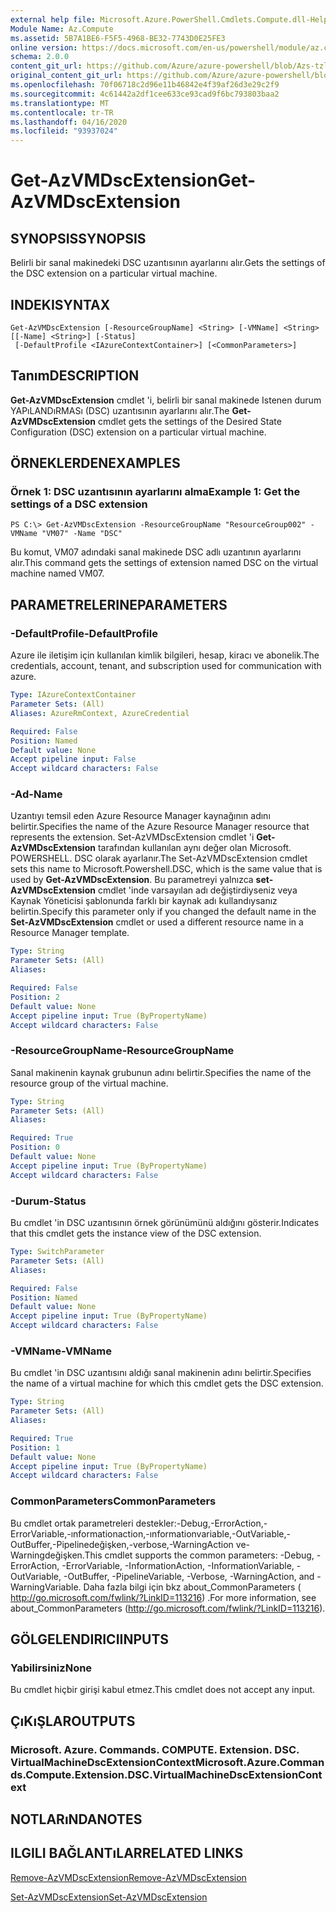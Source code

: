 ```yaml
---
external help file: Microsoft.Azure.PowerShell.Cmdlets.Compute.dll-Help-Help.xml
Module Name: Az.Compute
ms.assetid: 5B7A1BE6-F5F5-4968-BE32-7743D0E25FE3
online version: https://docs.microsoft.com/en-us/powershell/module/az.compute/get-azvmdscextension
schema: 2.0.0
content_git_url: https://github.com/Azure/azure-powershell/blob/Azs-tzl/src/Compute/Compute/help/Get-AzVMDscExtension.md
original_content_git_url: https://github.com/Azure/azure-powershell/blob/Azs-tzl/src/Compute/Compute/help/Get-AzVMDscExtension.md
ms.openlocfilehash: 70f06718c2d96e11b46842e4f39af26d3e29c2f9
ms.sourcegitcommit: 4c61442a2df1cee633ce93cad9f6bc793803baa2
ms.translationtype: MT
ms.contentlocale: tr-TR
ms.lasthandoff: 04/16/2020
ms.locfileid: "93937024"
---
```

# <span data-ttu-id="4f503-101">Get-AzVMDscExtension</span><span class="sxs-lookup"><span data-stu-id="4f503-101">Get-AzVMDscExtension</span></span>

## <span data-ttu-id="4f503-102">SYNOPSIS</span><span class="sxs-lookup"><span data-stu-id="4f503-102">SYNOPSIS</span></span>
<span data-ttu-id="4f503-103">Belirli bir sanal makinedeki DSC uzantısının ayarlarını alır.</span><span class="sxs-lookup"><span data-stu-id="4f503-103">Gets the settings of the DSC extension on a particular virtual machine.</span></span>

## <span data-ttu-id="4f503-104">INDEKI</span><span class="sxs-lookup"><span data-stu-id="4f503-104">SYNTAX</span></span>

```
Get-AzVMDscExtension [-ResourceGroupName] <String> [-VMName] <String> [[-Name] <String>] [-Status]
 [-DefaultProfile <IAzureContextContainer>] [<CommonParameters>]
```

## <span data-ttu-id="4f503-105">Tanım</span><span class="sxs-lookup"><span data-stu-id="4f503-105">DESCRIPTION</span></span>
<span data-ttu-id="4f503-106">**Get-AzVMDscExtension** cmdlet 'i, belirli bir sanal makinede Istenen durum YAPıLANDıRMASı (DSC) uzantısının ayarlarını alır.</span><span class="sxs-lookup"><span data-stu-id="4f503-106">The **Get-AzVMDscExtension** cmdlet gets the settings of the Desired State Configuration (DSC) extension on a particular virtual machine.</span></span>

## <span data-ttu-id="4f503-107">ÖRNEKLERDEN</span><span class="sxs-lookup"><span data-stu-id="4f503-107">EXAMPLES</span></span>

### <span data-ttu-id="4f503-108">Örnek 1: DSC uzantısının ayarlarını alma</span><span class="sxs-lookup"><span data-stu-id="4f503-108">Example 1: Get the settings of a DSC extension</span></span>
```
PS C:\> Get-AzVMDscExtension -ResourceGroupName "ResourceGroup002" -VMName "VM07" -Name "DSC"
```

<span data-ttu-id="4f503-109">Bu komut, VM07 adındaki sanal makinede DSC adlı uzantının ayarlarını alır.</span><span class="sxs-lookup"><span data-stu-id="4f503-109">This command gets the settings of extension named DSC on the virtual machine named VM07.</span></span>

## <span data-ttu-id="4f503-110">PARAMETRELERINE</span><span class="sxs-lookup"><span data-stu-id="4f503-110">PARAMETERS</span></span>

### <span data-ttu-id="4f503-111">-DefaultProfile</span><span class="sxs-lookup"><span data-stu-id="4f503-111">-DefaultProfile</span></span>
<span data-ttu-id="4f503-112">Azure ile iletişim için kullanılan kimlik bilgileri, hesap, kiracı ve abonelik.</span><span class="sxs-lookup"><span data-stu-id="4f503-112">The credentials, account, tenant, and subscription used for communication with azure.</span></span>

```yaml
Type: IAzureContextContainer
Parameter Sets: (All)
Aliases: AzureRmContext, AzureCredential

Required: False
Position: Named
Default value: None
Accept pipeline input: False
Accept wildcard characters: False
```

### <span data-ttu-id="4f503-113">-Ad</span><span class="sxs-lookup"><span data-stu-id="4f503-113">-Name</span></span>
<span data-ttu-id="4f503-114">Uzantıyı temsil eden Azure Resource Manager kaynağının adını belirtir.</span><span class="sxs-lookup"><span data-stu-id="4f503-114">Specifies the name of the Azure Resource Manager resource that represents the extension.</span></span>
<span data-ttu-id="4f503-115">Set-AzVMDscExtension cmdlet 'i **Get-AzVMDscExtension** tarafından kullanılan aynı değer olan Microsoft. POWERSHELL. DSC olarak ayarlanır.</span><span class="sxs-lookup"><span data-stu-id="4f503-115">The Set-AzVMDscExtension cmdlet sets this name to Microsoft.Powershell.DSC, which is the same value that is used by **Get-AzVMDscExtension**.</span></span>
<span data-ttu-id="4f503-116">Bu parametreyi yalnızca **set-AzVMDscExtension** cmdlet 'inde varsayılan adı değiştirdiyseniz veya Kaynak Yöneticisi şablonunda farklı bir kaynak adı kullandıysanız belirtin.</span><span class="sxs-lookup"><span data-stu-id="4f503-116">Specify this parameter only if you changed the default name in the **Set-AzVMDscExtension** cmdlet or used a different resource name in a Resource Manager template.</span></span>

```yaml
Type: String
Parameter Sets: (All)
Aliases: 

Required: False
Position: 2
Default value: None
Accept pipeline input: True (ByPropertyName)
Accept wildcard characters: False
```

### <span data-ttu-id="4f503-117">-ResourceGroupName</span><span class="sxs-lookup"><span data-stu-id="4f503-117">-ResourceGroupName</span></span>
<span data-ttu-id="4f503-118">Sanal makinenin kaynak grubunun adını belirtir.</span><span class="sxs-lookup"><span data-stu-id="4f503-118">Specifies the name of the resource group of the virtual machine.</span></span>

```yaml
Type: String
Parameter Sets: (All)
Aliases: 

Required: True
Position: 0
Default value: None
Accept pipeline input: True (ByPropertyName)
Accept wildcard characters: False
```

### <span data-ttu-id="4f503-119">-Durum</span><span class="sxs-lookup"><span data-stu-id="4f503-119">-Status</span></span>
<span data-ttu-id="4f503-120">Bu cmdlet 'in DSC uzantısının örnek görünümünü aldığını gösterir.</span><span class="sxs-lookup"><span data-stu-id="4f503-120">Indicates that this cmdlet gets the instance view of the DSC extension.</span></span>

```yaml
Type: SwitchParameter
Parameter Sets: (All)
Aliases: 

Required: False
Position: Named
Default value: None
Accept pipeline input: True (ByPropertyName)
Accept wildcard characters: False
```

### <span data-ttu-id="4f503-121">-VMName</span><span class="sxs-lookup"><span data-stu-id="4f503-121">-VMName</span></span>
<span data-ttu-id="4f503-122">Bu cmdlet 'in DSC uzantısını aldığı sanal makinenin adını belirtir.</span><span class="sxs-lookup"><span data-stu-id="4f503-122">Specifies the name of a virtual machine for which this cmdlet gets the DSC extension.</span></span>

```yaml
Type: String
Parameter Sets: (All)
Aliases: 

Required: True
Position: 1
Default value: None
Accept pipeline input: True (ByPropertyName)
Accept wildcard characters: False
```

### <span data-ttu-id="4f503-123">CommonParameters</span><span class="sxs-lookup"><span data-stu-id="4f503-123">CommonParameters</span></span>
<span data-ttu-id="4f503-124">Bu cmdlet ortak parametreleri destekler:-Debug,-ErrorAction,-ErrorVariable,-ınformationaction,-ınformationvariable,-OutVariable,-OutBuffer,-Pipelinedeğişken,-verbose,-WarningAction ve-Warningdeğişken.</span><span class="sxs-lookup"><span data-stu-id="4f503-124">This cmdlet supports the common parameters: -Debug, -ErrorAction, -ErrorVariable, -InformationAction, -InformationVariable, -OutVariable, -OutBuffer, -PipelineVariable, -Verbose, -WarningAction, and -WarningVariable.</span></span> <span data-ttu-id="4f503-125">Daha fazla bilgi için bkz about_CommonParameters ( http://go.microsoft.com/fwlink/?LinkID=113216) .</span><span class="sxs-lookup"><span data-stu-id="4f503-125">For more information, see about_CommonParameters (http://go.microsoft.com/fwlink/?LinkID=113216).</span></span>

## <span data-ttu-id="4f503-126">GÖLGELENDIRICI</span><span class="sxs-lookup"><span data-stu-id="4f503-126">INPUTS</span></span>

### <span data-ttu-id="4f503-127">Yabilirsiniz</span><span class="sxs-lookup"><span data-stu-id="4f503-127">None</span></span>
<span data-ttu-id="4f503-128">Bu cmdlet hiçbir girişi kabul etmez.</span><span class="sxs-lookup"><span data-stu-id="4f503-128">This cmdlet does not accept any input.</span></span>

## <span data-ttu-id="4f503-129">ÇıKıŞLAR</span><span class="sxs-lookup"><span data-stu-id="4f503-129">OUTPUTS</span></span>

### <span data-ttu-id="4f503-130">Microsoft. Azure. Commands. COMPUTE. Extension. DSC. VirtualMachineDscExtensionContext</span><span class="sxs-lookup"><span data-stu-id="4f503-130">Microsoft.Azure.Commands.Compute.Extension.DSC.VirtualMachineDscExtensionContext</span></span>

## <span data-ttu-id="4f503-131">NOTLARıNDA</span><span class="sxs-lookup"><span data-stu-id="4f503-131">NOTES</span></span>

## <span data-ttu-id="4f503-132">ILGILI BAĞLANTıLAR</span><span class="sxs-lookup"><span data-stu-id="4f503-132">RELATED LINKS</span></span>

[<span data-ttu-id="4f503-133">Remove-AzVMDscExtension</span><span class="sxs-lookup"><span data-stu-id="4f503-133">Remove-AzVMDscExtension</span></span>](./Remove-AzVMDscExtension.md)

[<span data-ttu-id="4f503-134">Set-AzVMDscExtension</span><span class="sxs-lookup"><span data-stu-id="4f503-134">Set-AzVMDscExtension</span></span>](./Set-AzVMDscExtension.md)


